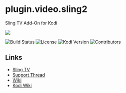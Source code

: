 # plugin.video.sling2
Sling TV Add-On for Kodi

![](https://github.com/d21spike/plugin.video.sling2/blob/master/resources/images/icon.png?raw=true)

![Build Status](https://img.shields.io/badge/Build-Beta-orange)
![License](https://img.shields.io/badge/License-GPL--3.0--only-success.svg)
![Kodi Version](https://img.shields.io/badge/Kodi-Leia%2B-brightgreen)
![Contributors](https://img.shields.io/badge/Contributors-d21spike%2C%20eracknaphobia-darkgray)

## Links

* [Sling TV](https://www.sling.com/)
* [Support Thread](https://forum.kodi.tv/showthread.php?tid=351048)
* [Wiki](https://github.com/d21spike/plugin.video.sling2/wiki)
* [Kodi Wiki](https://kodi.wiki/view/Main_Page)
